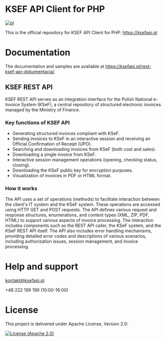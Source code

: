 # KSEF API Client for PHP

[![pl](https://img.shields.io/badge/lang-pl-red.svg)](https://github.com/ksefapi/ksefapi-php-client/blob/main/README.md)

This is the official repository for KSEF API Client for PHP: https://ksefapi.pl

# Documentation

The documentation and samples are available at https://ksefapi.pl/rest-ksef-api-dokumentacja/

## KSEF REST API

KSEF REST API serves as an integration interface for the Polish National e-Invoice System (KSeF), a central repository
of structured electronic invoices managed by the Ministry of Finance.

### Key functions of KSEF API

* Generating structured invoices compliant with KSeF.
* Sending invoices to KSeF in an interactive session and receiving an Official Confirmation of Receipt (UPO).
* Searching and downloading invoices from KSeF (both cost and sales).
* Downloading a single invoice from KSeF.
* Interactive session management operations (opening, checking status, closing).
* Downloading the KSeF public key for encryption purposes.
* Visualization of invoices in PDF or HTML format.

### How it works

The API uses a set of operations (methods) to facilitate interaction between the client's IT system and the KSeF system.
These operations are accessed using HTTP GET and POST requests. The API defines various request and response structures,
enumerations, and content types (XML, ZIP, PDF, HTML) to support various aspects of invoice processing. The interaction
includes components such as the REST API caller, the KSeF system, and the KSeF REST API itself. The API also includes
error handling mechanisms, providing detailed error codes and descriptions of various scenarios, including authorization
issues, session management, and invoice processing.

# Help and support

kontakt@ksefapi.pl

+48 222 199 199 (10:00-16:00)

# License

This project is delivered under Apache License, Version 2.0:

[![License (Apache 2.0)](https://img.shields.io/badge/license-Apache%20version%202.0-blue.svg?style=flat-square)](http://www.apache.org/licenses/LICENSE-2.0)
